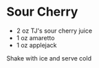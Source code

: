 Sour Cherry
===========

- 2 oz TJ's sour cherry juice
- 1 oz amaretto
- 1 oz applejack

Shake with ice and serve cold